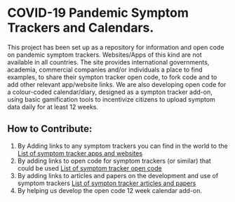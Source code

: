 # COVID-19 Pandemic Symptom Trackers and Calendars.

This project has been set up as a repository for information and open code on pandemic symptom trackers. Websites/Apps of this kind are not available in all countries. The site provides international governments, academia, commercial companies and/or individuals a place to find examples, to share their sympton tracker open code, to fork code and to add other relevant app/website links. We are also developing open code for a colour-coded calendar/diary, designed as a sympton tracker add-on, using basic gamification tools to incentivize citizens to upload symptom data daily for at least 12 weeks. 

## How to Contribute:
1. By Adding links to any symptom trackers you can find in the world to the [List of symptom tracker apps and websites](Symptom_tracker_apps_and_websites.md)
2. By adding links to open code for symptom trackers (or similar) that could be used [List of symptom tracker open code](Symptom_tracker_open_code.md)
3. By adding links to articles and papers on the development and use of symptom trackers [List of sympton tracker articles and papers](Sympton_tracker_articles_and_papers.md)
4. By helping us develop the open code 12 week calendar add-on.
